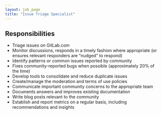 ```yaml
---
layout: job_page
title: "Issue Triage Specialist"
---
```


## Responsibilities

* Triage issues on GitLab.com
* Monitor discussions, responds in a timely fashion where appropriate (or
  ensures relevant responders are “nudged” to respond)
* Identify patterns or common issues reported by community
* Fixes community-reported bugs when possible (approximately 20% of the time)
* Develop tools to consolidate and reduce duplicate issues
* Create/manage the moderation and terms of use policies
* Communicate important community concerns to the appropriate team
* Documents answers and improves existing documentation
* Write blog posts relevant to the community
* Establish and report metrics on a regular basis, including recommendations and insights
